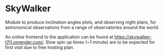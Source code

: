 # SkyWalker
Module to produce inclination angles plots, and observing night plans, for astronomical observations from a range of observatories around the world.

An online frontend to the application can be found at https://skywalker-t7j1.onrender.com/. Slow spin up times (~1 minute) are to be expected for first visit due to free hosting plan.
